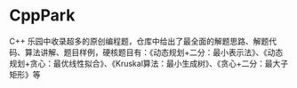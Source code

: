 # CppPark
C++ 乐园中收录超多的原创编程题，仓库中给出了最全面的解题思路、解题代码、算法讲解、题目样例，硬核题目有：《动态规划+二分：最小表示法》、《动态规划+贪心：最优线性拟合》、《Kruskal算法：最小生成树》、《贪心+二分：最大子矩形》等
